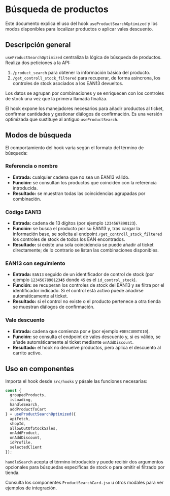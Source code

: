 # Búsqueda de productos

Este documento explica el uso del hook `useProductSearchOptimized` y los modos disponibles para localizar productos o aplicar vales descuento.

## Descripción general

`useProductSearchOptimized` centraliza la lógica de búsqueda de productos. Realiza dos peticiones a la API:

1. `/product_search` para obtener la información básica del producto.
2. `/get_controll_stock_filtered` para recuperar, de forma asíncrona, los controles de stock asociados a los EAN13 devueltos.

Los datos se agrupan por combinaciones y se enriquecen con los controles de stock una vez que la primera llamada finaliza.

El hook expone los manejadores necesarios para añadir productos al ticket, confirmar cantidades y gestionar diálogos de confirmación. Es una versión optimizada que sustituye al antiguo `useProductSearch`.

## Modos de búsqueda

El comportamiento del hook varía según el formato del término de búsqueda:

### Referencia o nombre

- **Entrada:** cualquier cadena que no sea un EAN13 válido.
- **Función:** se consultan los productos que coinciden con la referencia introducida.
- **Resultado:** se muestran todas las coincidencias agrupadas por combinación.

### Código EAN13

- **Entrada:** cadena de 13 dígitos (por ejemplo `1234567890123`).
- **Función:** se busca el producto por su EAN13 y, tras cargar la información base, se solicita al endpoint `/get_controll_stock_filtered` los controles de stock de todos los EAN encontrados.
- **Resultado:** si existe una sola coincidencia se puede añadir al ticket directamente; de lo contrario se listan las combinaciones disponibles.

### EAN13 con seguimiento

- **Entrada:** `EAN13` seguido de un identificador de control de stock (por ejemplo `1234567890123`**`45`** donde `45` es el `id_control_stock`).
- **Función:** se recuperan los controles de stock del EAN13 y se filtra por el identificador indicado. Si el control está activo puede añadirse automáticamente al ticket.
- **Resultado:** si el control no existe o el producto pertenece a otra tienda se muestran diálogos de confirmación.

### Vale descuento

- **Entrada:** cadena que comienza por `#` (por ejemplo `#DESCUENTO10`).
- **Función:** se consulta el endpoint de vales descuento y, si es válido, se añade automáticamente al ticket mediante `onAddDiscount`.
- **Resultado:** el hook no devuelve productos, pero aplica el descuento al carrito activo.

## Uso en componentes

Importa el hook desde `src/hooks` y pásale las funciones necesarias:

```javascript
const {
  groupedProducts,
  isLoading,
  handleSearch,
  addProductToCart
} = useProductSearchOptimized({
  apiFetch,
  shopId,
  allowOutOfStockSales,
  onAddProduct,
  onAddDiscount,
  idProfile,
  selectedClient
});
```

`handleSearch` acepta el término introducido y puede recibir dos argumentos opcionales para búsquedas específicas de stock o para omitir el filtrado por tienda.

Consulta los componentes `ProductSearchCard.jsx` u otros modales para ver ejemplos de integración.

